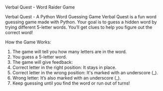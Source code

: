 Verbal Quest - Word Raider Game

Verbal Quest - A Python Word Guessing Game Verbal Quest is a fun word guessing game made with Python. Your goal is to guess a hidden word by trying different 5-letter words. You’ll get clues to help you figure out the correct word!

How the Game Works:
1. The game will tell you how many letters are in the word.
2. You guess a 5-letter word.
3. The game will give feedback:
4. Correct letter in the right position: It stays in place.
5. Correct letter in the wrong position: It's marked with an underscore (_).
6. Wrong letter: It’s also marked with an underscore (_).
7. Keep guessing until you find the word or run out of turns!
